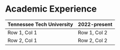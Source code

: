 # Academic Experience
| Tennessee Tech University   | 2022-present   |
|------------|------------|
| Row 1, Col 1 | Row 1, Col 2 |
| Row 2, Col 1 | Row 2, Col 2 |
